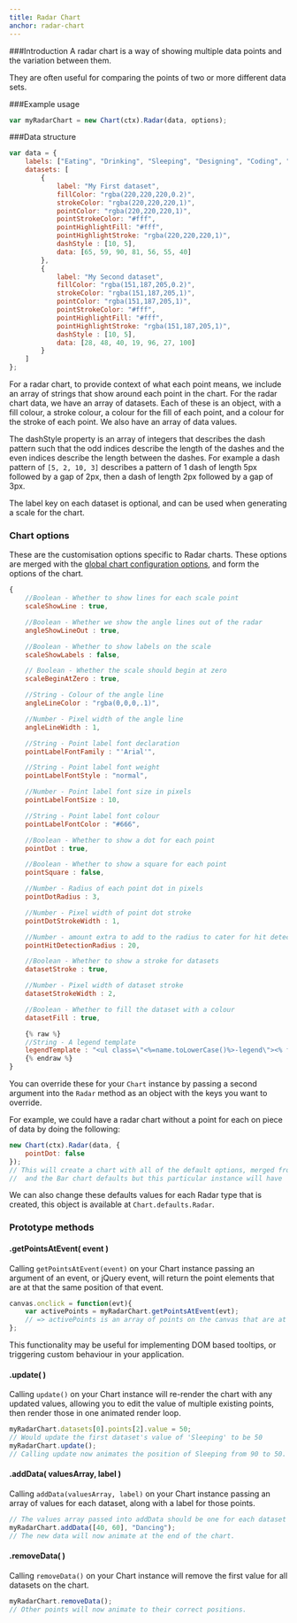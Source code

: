 ```yaml
---
title: Radar Chart
anchor: radar-chart
---
```


###Introduction
A radar chart is a way of showing multiple data points and the variation between them.

They are often useful for comparing the points of two or more different data sets.

<div class="canvas-holder">
	<canvas width="250" height="125"></canvas>
</div>

###Example usage

```javascript
var myRadarChart = new Chart(ctx).Radar(data, options);
```

###Data structure
```javascript
var data = {
	labels: ["Eating", "Drinking", "Sleeping", "Designing", "Coding", "Cycling", "Running"],
	datasets: [
		{
			label: "My First dataset",
			fillColor: "rgba(220,220,220,0.2)",
			strokeColor: "rgba(220,220,220,1)",
			pointColor: "rgba(220,220,220,1)",
			pointStrokeColor: "#fff",
			pointHighlightFill: "#fff",
			pointHighlightStroke: "rgba(220,220,220,1)",
			dashStyle : [10, 5],
			data: [65, 59, 90, 81, 56, 55, 40]
		},
		{
			label: "My Second dataset",
			fillColor: "rgba(151,187,205,0.2)",
			strokeColor: "rgba(151,187,205,1)",
			pointColor: "rgba(151,187,205,1)",
			pointStrokeColor: "#fff",
			pointHighlightFill: "#fff",
			pointHighlightStroke: "rgba(151,187,205,1)",
			dashStyle : [10, 5],
			data: [28, 48, 40, 19, 96, 27, 100]
		}
	]
};
```
For a radar chart, to provide context of what each point means, we include an array of strings that show around each point in the chart.
For the radar chart data, we have an array of datasets. Each of these is an object, with a fill colour, a stroke colour, a colour for the fill of each point, and a colour for the stroke of each point. We also have an array of data values.

The dashStyle property is an array of integers that describes the dash pattern such that the odd indices describe the length of the dashes and the even indices describe the length between the dashes. For example a dash pattern of ```[5, 2, 10, 3]``` describes a pattern of 1 dash of length 5px followed by a gap of 2px, then a dash of length 2px followed by a gap of 3px.

The label key on each dataset is optional, and can be used when generating a scale for the chart.

### Chart options

These are the customisation options specific to Radar charts. These options are merged with the [global chart configuration options](#getting-started-global-chart-configuration), and form the options of the chart.


```javascript
{
	//Boolean - Whether to show lines for each scale point
	scaleShowLine : true,

	//Boolean - Whether we show the angle lines out of the radar
	angleShowLineOut : true,

	//Boolean - Whether to show labels on the scale
	scaleShowLabels : false,

	// Boolean - Whether the scale should begin at zero
	scaleBeginAtZero : true,

	//String - Colour of the angle line
	angleLineColor : "rgba(0,0,0,.1)",

	//Number - Pixel width of the angle line
	angleLineWidth : 1,

	//String - Point label font declaration
	pointLabelFontFamily : "'Arial'",

	//String - Point label font weight
	pointLabelFontStyle : "normal",

	//Number - Point label font size in pixels
	pointLabelFontSize : 10,

	//String - Point label font colour
	pointLabelFontColor : "#666",

	//Boolean - Whether to show a dot for each point
	pointDot : true,

	//Boolean - Whether to show a square for each point
	pointSquare : false,

	//Number - Radius of each point dot in pixels
	pointDotRadius : 3,

	//Number - Pixel width of point dot stroke
	pointDotStrokeWidth : 1,

	//Number - amount extra to add to the radius to cater for hit detection outside the drawn point
	pointHitDetectionRadius : 20,

	//Boolean - Whether to show a stroke for datasets
	datasetStroke : true,

	//Number - Pixel width of dataset stroke
	datasetStrokeWidth : 2,

	//Boolean - Whether to fill the dataset with a colour
	datasetFill : true,

	{% raw %}
	//String - A legend template
	legendTemplate : "<ul class=\"<%=name.toLowerCase()%>-legend\"><% for (var i=0; i<datasets.length; i++){%><li><span style=\"background-color:<%=datasets[i].lineColor%>\"></span><%if(datasets[i].label){%><%=datasets[i].label%><%}%></li><%}%></ul>"
	{% endraw %}
}
```


You can override these for your `Chart` instance by passing a second argument into the `Radar` method as an object with the keys you want to override.

For example, we could have a radar chart without a point for each on piece of data by doing the following:

```javascript
new Chart(ctx).Radar(data, {
	pointDot: false
});
// This will create a chart with all of the default options, merged from the global config,
//  and the Bar chart defaults but this particular instance will have `pointDot` set to false.
```

We can also change these defaults values for each Radar type that is created, this object is available at `Chart.defaults.Radar`.


### Prototype methods

#### .getPointsAtEvent( event )

Calling `getPointsAtEvent(event)` on your Chart instance passing an argument of an event, or jQuery event, will return the point elements that are at that the same position of that event.

```javascript
canvas.onclick = function(evt){
	var activePoints = myRadarChart.getPointsAtEvent(evt);
	// => activePoints is an array of points on the canvas that are at the same position as the click event.
};
```

This functionality may be useful for implementing DOM based tooltips, or triggering custom behaviour in your application.

#### .update( )

Calling `update()` on your Chart instance will re-render the chart with any updated values, allowing you to edit the value of multiple existing points, then render those in one animated render loop.

```javascript
myRadarChart.datasets[0].points[2].value = 50;
// Would update the first dataset's value of 'Sleeping' to be 50
myRadarChart.update();
// Calling update now animates the position of Sleeping from 90 to 50.
```

#### .addData( valuesArray, label )

Calling `addData(valuesArray, label)` on your Chart instance passing an array of values for each dataset, along with a label for those points.

```javascript
// The values array passed into addData should be one for each dataset in the chart
myRadarChart.addData([40, 60], "Dancing");
// The new data will now animate at the end of the chart.
```

#### .removeData( )

Calling `removeData()` on your Chart instance will remove the first value for all datasets on the chart.

```javascript
myRadarChart.removeData();
// Other points will now animate to their correct positions.
```